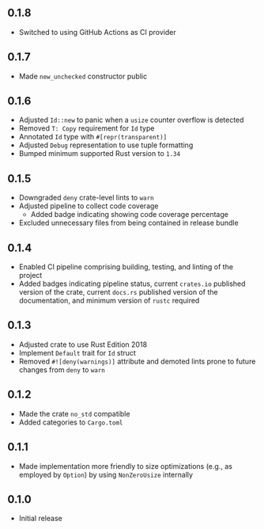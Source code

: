 0.1.8
-----
- Switched to using GitHub Actions as CI provider


0.1.7
-----
- Made `new_unchecked` constructor public


0.1.6
-----
- Adjusted `Id::new` to panic when a `usize` counter overflow is
  detected
- Removed `T: Copy` requirement for `Id` type
- Annotated `Id` type with `#[repr(transparent)]`
- Adjusted `Debug` representation to use tuple formatting
- Bumped minimum supported Rust version to `1.34`


0.1.5
-----
- Downgraded `deny` crate-level lints to `warn`
- Adjusted pipeline to collect code coverage
  - Added badge indicating showing code coverage percentage
- Excluded unnecessary files from being contained in release bundle


0.1.4
-----
- Enabled CI pipeline comprising building, testing, and linting of the
  project
- Added badges indicating pipeline status, current `crates.io` published
  version of the crate, current `docs.rs` published version of the
  documentation, and minimum version of `rustc` required


0.1.3
-----
- Adjusted crate to use Rust Edition 2018
- Implement `Default` trait for `Id` struct
- Removed `#![deny(warnings)]` attribute and demoted lints prone to
  future changes from `deny` to `warn`


0.1.2
-----
- Made the crate `no_std` compatible
- Added categories to `Cargo.toml`


0.1.1
-----
- Made implementation more friendly to size optimizations (e.g., as
  employed by `Option`) by using `NonZeroUsize` internally


0.1.0
-----
- Initial release
